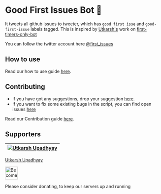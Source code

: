 # Good First Issues Bot :robot:

It tweets all github issues to tweeter, which has `good first isse` and `good-first-issue` labels tagged.
This is inspired by [Utkarsh's](https://github.com/musically-ut) work on [first-timers-only-bot](https://github.com/musically-ut/first-timers-only-bot)

You can follow the twitter account here [@first_issues](https://twitter.com/first_issues)

## How to use
Read our how to use guide [here](HOW_TO_USE.md).

## Contributing
- If you have got any suggestions, drop your suggestion [here](https://github.com/arshadkazmi42/first-issues/issues/new).
- If you want to fix some existing bugs in the script, you can find open issues [here](https://github.com/arshadkazmi42/first-issues/issues)

Read our Contribution guide [here](Contribution.md).

## Supporters

[![Utkarsh Upadhyay ](https://github.com/musically-ut.png?size=100)](https://github.com/musically-ut) |
| --- |
[Utkarsh Upadhyay ](https://github.com/musically-ut) 


<a href="https://www.patreon.com/bePatron?u=15454240" target="_blank"><img src="https://c5.patreon.com/external/logo/become_a_patron_button.png" alt="Become a Patron!" height="41"></a>

Please consider donating, to keep our servers up and running 
